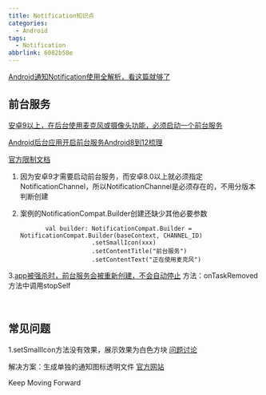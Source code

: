 ```yaml
---
title: Notification知识点
categories:
  - Android
tags:
  - Notification
abbrlink: 6082b58e
---
```




[Android通知Notification使用全解析，看这篇就够了](https://bbs.huaweicloud.com/blogs/362305)



<!-- more -->

## 前台服务

[安卓9以上，在后台使用麦克风或摄像头功能，必须启动一个前台服务](https://www.rtcdeveloper.cn/cn/community/blog/25759)

[Android后台应用开启前台服务Android8到12梳理](https://zhuanlan.zhihu.com/p/652510243)

[官方限制文档](https://developer.android.com/guide/components/foreground-services#wiu-restrictions)



1. 因为安卓9才需要启动前台服务，而安卓8.0以上就必须指定NotificationChannel，所以NotificationChannel是必须存在的，不用分版本判断创建

2. 案例的NotificationCompat.Builder创建还缺少其他必要参数

   ```
          val builder: NotificationCompat.Builder = NotificationCompat.Builder(baseContext, CHANNEL_ID)
                       .setSmallIcon(xxx)
                       .setContentTitle("前台服务")
                       .setContentText("正在使用麦克风")
   ```

3.[app被强杀时，前台服务会被重新创建，不会自动停止](https://stackoverflow.com/questions/31850252/how-to-kill-a-foreground-service-along-with-the-application)   方法：onTaskRemoved方法中调用stopSelf

​     

## 常见问题

1.setSmallIcon方法没有效果，展示效果为白色方块  [问题讨论](https://github.com/invertase/react-native-firebase/issues/1796)

  解决方案：生成单独的通知图标透明文件  [官方网站](https://romannurik.github.io/AndroidAssetStudio/icons-notification.html)





Keep Moving Forward
